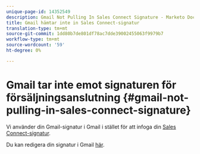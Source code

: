 ```yaml
---
unique-page-id: 14352549
description: Gmail Not Pulling In Sales Connect Signature - Marketo Docs - produktdokumentation
title: Gmail hämtar inte in Sales Connect-signatur
translation-type: tm+mt
source-git-commit: 1dd80b7de801df78ac7dde39002455063f9979b7
workflow-type: tm+mt
source-wordcount: '59'
ht-degree: 0%

---
```



# Gmail tar inte emot signaturen för försäljningsanslutning {#gmail-not-pulling-in-sales-connect-signature}

Vi använder din Gmail-signatur i Gmail i stället för att infoga din [Sales Connect-signatur](https://toutapp.com/next#settings).

Du kan redigera din signatur i Gmail [här](https://mail.google.com/mail/u/0/#settings/general).
